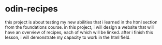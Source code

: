# odin-recipes
this project is about testing my new abilities that i learned in the html section from the foundations course. in this project, i will design a website that will have an overview of recipes, each of which will be linked. after i finish this lesson, i will demonstrate my capacity to work in the html field.
